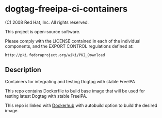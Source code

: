 # dogtag-freeipa-ci-containers
(C) 2008 Red Hat, Inc.
All rights reserved.

This project is open-source software.

Please comply with the LICENSE contained in each of
the individual components, and the EXPORT CONTROL
regulations defined at:

    http://pki.fedoraproject.org/wiki/PKI_Download
    
## Description
Containers for integrating and testing Dogtag with stable FreeIPA 

This repo contains Dockerfile to build base image that will be used for testing latest Dogtag with stable FreeIPA.

This repo is linked with [Dockerhub](https://hub.docker.com/u/dogtagpki/) with autobuild option to build the desired image.
